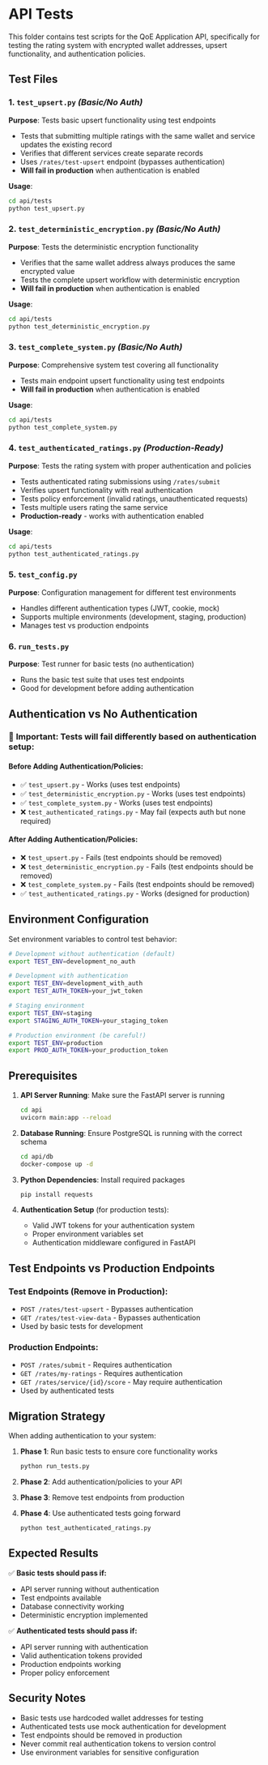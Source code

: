 # API Tests

This folder contains test scripts for the QoE Application API, specifically for testing the rating system with encrypted wallet addresses, upsert functionality, and authentication policies.

## Test Files

### 1. `test_upsert.py` *(Basic/No Auth)*
**Purpose**: Tests basic upsert functionality using test endpoints
- Tests that submitting multiple ratings with the same wallet and service updates the existing record
- Verifies that different services create separate records
- Uses `/rates/test-upsert` endpoint (bypasses authentication)
- **Will fail in production** when authentication is enabled

**Usage**:
```bash
cd api/tests
python test_upsert.py
```

### 2. `test_deterministic_encryption.py` *(Basic/No Auth)*
**Purpose**: Tests the deterministic encryption functionality
- Verifies that the same wallet address always produces the same encrypted value
- Tests the complete upsert workflow with deterministic encryption
- **Will fail in production** when authentication is enabled

**Usage**:
```bash
cd api/tests
python test_deterministic_encryption.py
```

### 3. `test_complete_system.py` *(Basic/No Auth)*
**Purpose**: Comprehensive system test covering all functionality
- Tests main endpoint upsert functionality using test endpoints
- **Will fail in production** when authentication is enabled

**Usage**:
```bash
cd api/tests
python test_complete_system.py
```

### 4. `test_authenticated_ratings.py` *(Production-Ready)*
**Purpose**: Tests the rating system with proper authentication and policies
- Tests authenticated rating submissions using `/rates/submit`
- Verifies upsert functionality with real authentication
- Tests policy enforcement (invalid ratings, unauthenticated requests)
- Tests multiple users rating the same service
- **Production-ready** - works with authentication enabled

**Usage**:
```bash
cd api/tests
python test_authenticated_ratings.py
```

### 5. `test_config.py`
**Purpose**: Configuration management for different test environments
- Handles different authentication types (JWT, cookie, mock)
- Supports multiple environments (development, staging, production)
- Manages test vs production endpoints

### 6. `run_tests.py`
**Purpose**: Test runner for basic tests (no authentication)
- Runs the basic test suite that uses test endpoints
- Good for development before adding authentication

## Authentication vs No Authentication

### 🚨 **Important**: Tests will fail differently based on authentication setup:

#### **Before Adding Authentication/Policies:**
- ✅ `test_upsert.py` - Works (uses test endpoints)
- ✅ `test_deterministic_encryption.py` - Works (uses test endpoints) 
- ✅ `test_complete_system.py` - Works (uses test endpoints)
- ❌ `test_authenticated_ratings.py` - May fail (expects auth but none required)

#### **After Adding Authentication/Policies:**
- ❌ `test_upsert.py` - Fails (test endpoints should be removed)
- ❌ `test_deterministic_encryption.py` - Fails (test endpoints should be removed)
- ❌ `test_complete_system.py` - Fails (test endpoints should be removed)
- ✅ `test_authenticated_ratings.py` - Works (designed for production)

## Environment Configuration

Set environment variables to control test behavior:

```bash
# Development without authentication (default)
export TEST_ENV=development_no_auth

# Development with authentication
export TEST_ENV=development_with_auth
export TEST_AUTH_TOKEN=your_jwt_token

# Staging environment
export TEST_ENV=staging
export STAGING_AUTH_TOKEN=your_staging_token

# Production environment (be careful!)
export TEST_ENV=production
export PROD_AUTH_TOKEN=your_production_token
```

## Prerequisites

1. **API Server Running**: Make sure the FastAPI server is running
   ```bash
   cd api
   uvicorn main:app --reload
   ```

2. **Database Running**: Ensure PostgreSQL is running with the correct schema
   ```bash
   cd api/db
   docker-compose up -d
   ```

3. **Python Dependencies**: Install required packages
   ```bash
   pip install requests
   ```

4. **Authentication Setup** (for production tests):
   - Valid JWT tokens for your authentication system
   - Proper environment variables set
   - Authentication middleware configured in FastAPI

## Test Endpoints vs Production Endpoints

### Test Endpoints (Remove in Production):
- `POST /rates/test-upsert` - Bypasses authentication
- `GET /rates/test-view-data` - Bypasses authentication
- Used by basic tests for development

### Production Endpoints:
- `POST /rates/submit` - Requires authentication
- `GET /rates/my-ratings` - Requires authentication
- `GET /rates/service/{id}/score` - May require authentication
- Used by authenticated tests

## Migration Strategy

When adding authentication to your system:

1. **Phase 1**: Run basic tests to ensure core functionality works
   ```bash
   python run_tests.py
   ```

2. **Phase 2**: Add authentication/policies to your API

3. **Phase 3**: Remove test endpoints from production

4. **Phase 4**: Use authenticated tests going forward
   ```bash
   python test_authenticated_ratings.py
   ```

## Expected Results

✅ **Basic tests should pass if:**
- API server running without authentication
- Test endpoints available
- Database connectivity working
- Deterministic encryption implemented

✅ **Authenticated tests should pass if:**
- API server running with authentication
- Valid authentication tokens provided
- Production endpoints working
- Proper policy enforcement

## Security Notes

- Basic tests use hardcoded wallet addresses for testing
- Authenticated tests use mock authentication for development
- Test endpoints should be removed in production
- Never commit real authentication tokens to version control
- Use environment variables for sensitive configuration
